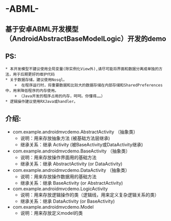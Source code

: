 #  -ABML-
## 基于安卓ABML开发模型（AndroidAbstractBaseModelLogic）开发的demo
## PS: 
    * 本开发模型不建议使用全局变量(除实例化View外),请尽可能将界面和数据分离成单独的方法，用于后期更好的维护代码
    * 关于数据存储，建议使用Nosql。
        +  在程序运行时，将重要数据和比较大的数据存储在内部存储和SharedPreferences中，用来降低程序的内存使用。
        + （Java开发的程序占用的内存，呵呵。你懂得……）
    * 逻辑操作建议使用RXJava或handler。

## 介绍:
*  com.example.androidmvcdemo.AbstractActivity （抽象类）
    + 说明：用来存放抽象方法  (被基础方法层继承)
    - 继承关系：继承 Activity (被BaseActivity或DataActivity继承)
*  com.example.androidmvcdemo.BaseActivity （抽象类）
    + 说明：用来存放操作界面用的基础方法 
    - 继承关系：继承 AbstractActivity (or DataActivity)   
*  com.example.androidmvcdemo.DataActivity （抽象类）
    + 说明：用来存放操作数据用的基础方法
    - 继承关系：继承 BaseActivity (or AbstractActivity)
*  com.example.androidmvcdemo.LogicActivity
    + 说明：用来存放逻辑操作的类（逻辑线，用来定义复杂逻辑关系的类）
    - 继承关系：继承 DataActivity (or BaseActivity)
*  com.example.androidmvcdemo.Model
     + 说明：用来存放定义model的类
